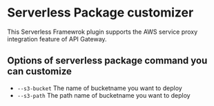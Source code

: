 # Serverless Package customizer
This Serverless Framewrok plugin supports the AWS service proxy integration feature of API Gateway.

## Options of serverless package command you can customize
- `--s3-bucket` The name of bucketname you want to deploy
- `--s3-path`  The path name of bucketname you want to deploy
